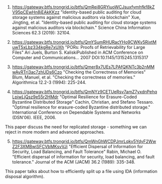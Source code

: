1. https://gateway.btfs.trongrid.io/btfs/QmRei8GRYiuoWCJsuxfymhfkf8kZV95pCEwHn8jEAkKKzz
"Identity-based public auditing for cloud storage systems against malicious auditors via blockchain"
Xue, Jingting, et al. "Identity-based public auditing for cloud storage systems against malicious auditors via blockchain." Science China Information Sciences 62.3 (2019): 32104.


2. https://gateway.btfs.trongrid.io/btfs/QmYSumRHURacYHo9CWKv5RixtMuwT5xLbz334kgRe7xUXh
"PORs: Proofs of Retrievability for Large Files"
Ari Juels, Burton S. KaliskiPublished in ACM Conference on Computer and Communications… 2007
DOI:10.1145/1315245.1315317

3. https://gateway.btfs.trongrid.io/btfs/Qmer8x7UEs7LPAfQKNTc3b2nMMwAyRTrj3ac7zhUDs6Czo
"Checking the Correctness of Memories"
Blum, Manuel, et al. "Checking the correctness of memories." Algorithmica 12.2-3 (1994): 225-244.

4. https://gateway.btfs.trongrid.io/btfs/QmNYz9CETUeRsv7amZ7yxdnPehqLpiwLjQsz9e55r2HMdr
"Optimal Resilience for Erasure-Coded Byzantine Distributed Storage"
Cachin, Christian, and Stefano Tessaro. "Optimal resilience for erasure-coded Byzantine distributed storage." International Conference on Dependable Systems and Networks (DSN'06). IEEE, 2006.

This paper discuss the need for replicated storage - something we can reject in more modern and advanced approaches.

5. https://gateway.btfs.trongrid.io/btfs/QmWnGhWCDPJmrLqkv5YdyF2WwZ2F3XMBwiSFCVbMKsvVJi
"Efficient Dispersal of Information for Security, Load Balancing, and Fault Tolerance"
Rabin, Michael O. "Efficient dispersal of information for security, load balancing, and fault tolerance." Journal of the ACM (JACM) 36.2 (1989): 335-348.

This paper talks about how to efficiently split up a file using IDA (information disposal algorithm).

